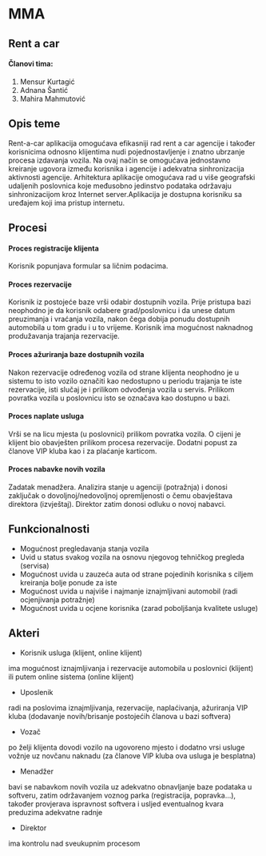 ﻿# MMA
## Rent a car
#### Članovi tima:
1. Mensur Kurtagić
2. Adnana Šantić
3. Mahira Mahmutović

## Opis teme
Rent-a-car aplikacija omogućava efikasniji rad rent a car agencije i također korisnicima odnosno klijentima nudi pojednostavljenje i znatno ubrzanje procesa izdavanja vozila. Na ovaj način se omogućava jednostavno kreiranje ugovora između korisnika i agencije i adekvatna sinhronizacija aktivnosti agencije. Arhitektura aplikacije omogućava rad u više geografski udaljenih 
poslovnica koje međusobno jedinstvo podataka održavaju sinhronizacijom kroz Internet server.Aplikacija je dostupna korisniku sa uređajem koji ima pristup internetu. 

## Procesi
#### Proces registracije klijenta
Korisnik popunjava formular sa ličnim podacima.
#### Proces rezervacije
Korisnik iz postojeće baze vrši odabir dostupnih vozila. Prije pristupa bazi neophodno je da korisnik odabere grad/poslovnicu i da unese datum preuzimanja i vraćanja vozila, nakon čega dobija ponudu dostupnih automobila u tom gradu i u to vrijeme. Korisnik ima mogućnost naknadnog produžavanja trajanja rezervacije.
#### Proces ažuriranja baze dostupnih vozila
Nakon rezervacije određenog vozila od strane klijenta neophodno je u sistemu to isto vozilo označiti kao nedostupno u periodu trajanja te iste rezervacije, isti slučaj je i prilikom odvođenja vozila u servis. Prilikom povratka vozila u poslovnicu isto se označava kao dostupno u bazi. 
#### Proces naplate usluga
Vrši se na licu mjesta (u poslovnici) prilikom povratka vozila. O cijeni je klijent bio obavješten prilikom procesa rezervacije. Dodatni popust za članove VIP kluba kao i za plaćanje karticom.
#### Proces nabavke novih vozila
Zadatak menadžera. Analizira stanje u agenciji (potražnja) i donosi zaključak o dovoljnoj/nedovoljnoj opremljenosti o čemu obavještava direktora (izvještaj). Direktor zatim donosi odluku o novoj nabavci.

## Funkcionalnosti
- Mogućnost pregledavanja stanja vozila
- Uvid u status svakog vozila na osnovu njegovog tehničkog pregleda (servisa)
- Mogućnost uvida u zauzeća auta od strane pojedinih korisnika s ciljem kreiranja bolje ponude za iste
- Mogućnost uvida u najviše i najmanje iznajmljivani automobil (radi ocjenjivanja potražnje)
- Mogućnost uvida u ocjene korisnika (zarad poboljšanja kvalitete usluge)

## Akteri
- Korisnik usluga (klijent, online klijent)

ima mogućnost iznajmljivanja i rezervacije automobila u poslovnici (klijent) ili putem online sistema (online klijent)
- Uposlenik

radi na poslovima iznajmljivanja, rezervacije, naplaćivanja, ažuriranja VIP kluba (dodavanje novih/brisanje postojećih članova u bazi softvera)
- Vozač

po želji klijenta dovodi vozilo na ugovoreno mjesto i dodatno vrsi usluge vožnje uz novčanu naknadu (za članove VIP kluba ova usluga je besplatna)
- Menadžer

bavi se nabavkom novih vozila uz adekvatno obnavljanje baze podataka u softveru, zatim održavanjem voznog parka (registracija, popravka...), također provjerava ispravnost softvera i usljed eventualnog kvara preduzima adekvatne radnje
- Direktor

ima kontrolu nad sveukupnim procesom